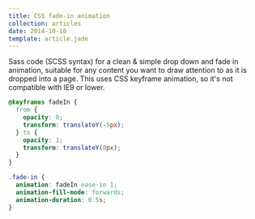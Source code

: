 ```yaml
---
title: CSS fade-in animation
collection: articles
date: 2014-10-10
template: article.jade
---
```


Sass code (SCSS syntax) for a clean & simple drop down and fade in animation, suitable for any content you want to draw attention to as it is dropped into a page. This uses CSS keyframe animation, so it's not compatible with IE9 or lower.

```scss
@keyframes fadeIn {
  from {
    opacity: 0;
    transform: translateY(-5px);
  } to {
    opacity: 1;
    transform: translateY(0px);
  }
}

.fade-in {
  animation: fadeIn ease-in 1;
  animation-fill-mode: forwards;
  animation-duration: 0.5s;
}
```